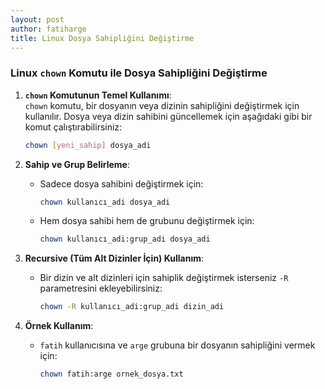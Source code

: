 ```yaml
---
layout: post  
author: fatiharge  
title: Linux Dosya Sahipliğini Değiştirme
---
```

### Linux `chown` Komutu ile Dosya Sahipliğini Değiştirme

1. **`chown` Komutunun Temel Kullanımı**:  
   `chown` komutu, bir dosyanın veya dizinin sahipliğini değiştirmek için kullanılır. Dosya veya dizin sahibini güncellemek için aşağıdaki gibi bir komut çalıştırabilirsiniz:

   ```sh
   chown [yeni_sahip] dosya_adi
   ```

2. **Sahip ve Grup Belirleme**:
   - Sadece dosya sahibini değiştirmek için:
     ```sh
     chown kullanıcı_adi dosya_adi
     ```
   - Hem dosya sahibi hem de grubunu değiştirmek için:
     ```sh
     chown kullanıcı_adi:grup_adi dosya_adi
     ```

3. **Recursive (Tüm Alt Dizinler İçin) Kullanım**:
   - Bir dizin ve alt dizinleri için sahiplik değiştirmek isterseniz `-R` parametresini ekleyebilirsiniz:
     ```sh
     chown -R kullanıcı_adi:grup_adi dizin_adi
     ```

4. **Örnek Kullanım**:
   - `fatih` kullanıcısına ve `arge` grubuna bir dosyanın sahipliğini vermek için:
     ```sh
     chown fatih:arge ornek_dosya.txt
     ```
